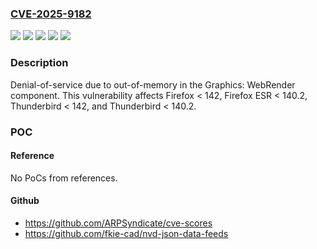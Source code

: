 ### [CVE-2025-9182](https://cve.mitre.org/cgi-bin/cvename.cgi?name=CVE-2025-9182)
![](https://img.shields.io/static/v1?label=Product&message=Firefox%20ESR&color=blue)
![](https://img.shields.io/static/v1?label=Product&message=Firefox&color=blue)
![](https://img.shields.io/static/v1?label=Product&message=Thunderbird&color=blue)
![](https://img.shields.io/static/v1?label=Version&message=unspecified%20&color=brightgreen)
![](https://img.shields.io/static/v1?label=Vulnerability&message=n%2Fa&color=blue)

### Description

Denial-of-service due to out-of-memory in the Graphics: WebRender component. This vulnerability affects Firefox < 142, Firefox ESR < 140.2, Thunderbird < 142, and Thunderbird < 140.2.

### POC

#### Reference
No PoCs from references.

#### Github
- https://github.com/ARPSyndicate/cve-scores
- https://github.com/fkie-cad/nvd-json-data-feeds

